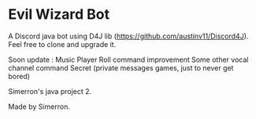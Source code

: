 # Evil Wizard Bot

A Discord java bot using D4J lib (https://github.com/austinv11/Discord4J).
Feel free to clone and upgrade it.

Soon update : 
 Music Player
 Roll command improvement
 Some other vocal channel command
 Secret (private messages games, just to never get bored)

Simerron's java project 2.

Made by Simerron.

